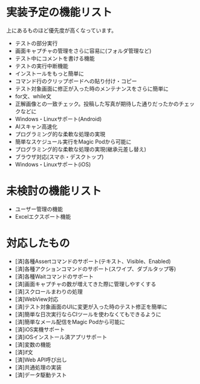 # 実装予定の機能リスト

上にあるものほど優先度が高くなっています。

- テストの部分実行
- 画面キャプチャの管理をさらに容易に(フォルダ管理など)
- テスト中にコメントを書ける機能
- テストの実行中断機能
- インストールをもっと簡単に
- コマンド行のクリップボードへの貼り付け・コピー
- テスト対象画面に修正が入った時のメンテナンスをさらに簡単に
- for文、while文
- 正解画像との一致チェック。投稿した写真が期待した通りだったかのチェックなどに
- Windows・Linuxサポート(Android)
- AIスキャン高速化
- プログラミング的な柔軟な処理の実現
- 簡単なスケジュール実行をMagic Podから可能に
- プログラミング的な柔軟な処理の実現(継承元差し替え)
- ブラウザ対応(スマホ・デスクトップ)
- Windows・Linuxサポート(iOS)

# 未検討の機能リスト

- ユーザー管理の機能
- Excelエクスポート機能

# 対応したもの

- [済]各種Assertコマンドのサポート(テキスト、Visible、Enabled)
- [済]各種アクションコマンドのサポート(スワイプ、ダブルタップ等)
- [済]各種Waitコマンドのサポート
- [済]画面キャプチャの数が増えてきた際に管理しやすくする
- [済]スクロールまわりの処理
- [済]WebView対応
- [済]テスト対象画面のUIに変更が入った時のテスト修正を簡単に
- [済]簡単な日次実行ならCIツールを使わなくてもできるように
- [済]簡単なメール配信をMagic Podから可能に
- [済]iOS実機サポート
- [済]iOSインストール済アプリサポート
- [済]変数の機能
- [済]if文
- [済]Web API呼び出し
- [済]共通処理の実装
- [済]データ駆動テスト
